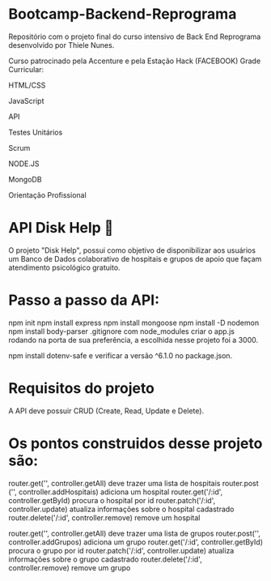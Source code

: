 # Bootcamp-Backend-Reprograma
Repositório com o projeto final do curso intensivo de Back End Reprograma desenvolvido por Thiele Nunes.

Curso patrocinado pela Accenture e pela Estação Hack (FACEBOOK)
Grade Curricular:


HTML/CSS


JavaScript


API


Testes Unitários


Scrum


NODE.JS


MongoDB


Orientação Profissional


# API Disk Help 📖 
O projeto "Disk Help", possui como  objetivo de disponibilizar aos usuários um Banco de Dados colaborativo de hospitais e grupos de apoio que façam atendimento psicológico gratuito. 

# Passo a passo da API:

npm init
npm install express
npm install mongoose
npm install -D nodemon
npm install body-parser
.gitignore com node_modules
criar o app.js rodando na porta de sua preferência, a escolhida nesse projeto foi a 3000.

npm install dotenv-safe e verificar a versão ^6.1.0 no package.json.


# Requisitos do projeto
A API deve possuir CRUD (Create, Read, Update e Delete).

# Os pontos construidos desse projeto são:

router.get('', controller.getAll) deve trazer uma lista de hospitais
router.post ('', controller.addHospitais) adiciona um hospital
router.get('/:id', controller.getById) procura o hospital por id
router.patch('/:id', controller.update) atualiza informações sobre o hospital cadastrado
router.delete('/:id', controller.remove) remove um hospital

router.get('', controller.getAll) deve trazer uma lista de grupos
router.post('', controller.addGrupos) adiciona um grupo
router.get('/:id', controller.getById) procura o grupo por id
router.patch('/:id', controller.update) atualiza informações sobre o grupo cadastrado
router.delete('/:id', controller.remove) remove um grupo
